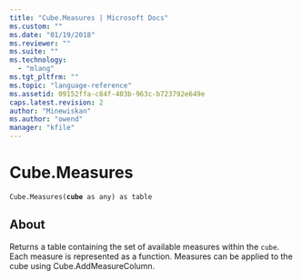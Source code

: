 ```yaml
---
title: "Cube.Measures | Microsoft Docs"
ms.custom: ""
ms.date: "01/19/2018"
ms.reviewer: ""
ms.suite: ""
ms.technology: 
  - "mlang"
ms.tgt_pltfrm: ""
ms.topic: "language-reference"
ms.assetid: 09152ffa-c84f-403b-963c-b723792e649e
caps.latest.revision: 2
author: "Minewiskan"
ms.author: "owend"
manager: "kfile"
---
```

# Cube.Measures
<code>Cube.Measures(**cube** as any) as table</code>

## About
Returns a table containing the set of available measures within the <code>cube</code>. Each measure is represented as a function. Measures can be applied to the cube using Cube.AddMeasureColumn.


  
